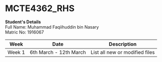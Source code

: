 # MCTE4362_RHS
**Student's Details** <br />
Full Name: Muhammad Faqiihuddin bin Nasary <br />
Matric No: 1916067 <br />

| Week | Date| Description |
| --- | --- | --- |
| Week 1  | 6th March - 12th March | List all new or modified files |

